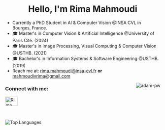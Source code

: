 <h1 align="center">Hello, I'm Rima Mahmoudi</h1>
<!-- <h3 align="center">Computer Vision Enthusiast </h3>  -->

- Currently a PhD Student in AI & Computer Vision @INSA CVL in Bourges, France.
- 🎓 Master's in Computer Vision & Artificial Intelligence @University of Paris Cité. (2024)
- 🎓 Master's in Image Processing, Visual Computing & Computer Vision @USTHB. (2021)
- 🎓 Bachelor's in Information Systems & Software Engineering @USTHB. (2019)
- Reach me at: rima.mahmoudi@insa-cvl.fr **or** mahmoudivrima@gmail.com

<p><img align="right" src="https://github.com/vivosalvador/vivosalvador/blob/main/animation.gif" alt="adam-pw" /></p>

<h3 align="left">Connect with me:</h3> <p align="left">
  <a href="https://www.linkedin.com/in/rima-mahmoudi-664600232" target="blank"><img align="center"
      src="https://raw.githubusercontent.com/rahuldkjain/github-profile-readme-generator/master/src/images/icons/Social/linked-in-alt.svg"
      alt="Rima Mahmoudi" height="30" width="40" /></a>
</p>

<br>

![Top Languages](https://github-readme-stats.vercel.app/api/top-langs/?username=vivorima&theme=buefy)
